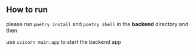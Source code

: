 ## How to run 

please run
```poetry install```
and
```poetry shell```
in the **backend** directory and then

use ```uvicorn main:app```
to start the backend app